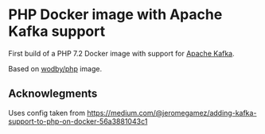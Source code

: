 # PHP Docker image with Apache Kafka support

First build of a PHP 7.2 Docker image with support for [Apache Kafka](https://kafka.apache.org/).

Based on [wodby/php](https://hub.docker.com/r/wodby/php/) image.

## Acknowlegments

Uses config taken from https://medium.com/@jeromegamez/adding-kafka-support-to-php-on-docker-56a3881043c1
